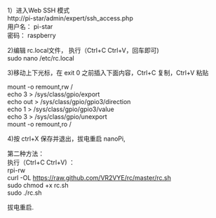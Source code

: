 1）进入Web SSH 模式  
http://pi-star/admin/expert/ssh_access.php  
用户名： pi-star  
密码： raspberry   

2)编辑 rc.local文件， 执行（Ctrl+C  Ctrl+V，回车即可)   
sudo nano /etc/rc.local  

3)移动上下光标，在 exit 0 之前插入下面内容，Ctrl+C 复制，Ctrl+V 粘贴  

mount -o remount,rw /  
echo 3 > /sys/class/gpio/export  
echo out > /sys/class/gpio/gpio3/direction  
echo 1 > /sys/class/gpio/gpio3/value  
echo 3 > /sys/class/gpio/unexport  
mount -o remount,ro /  

4)按 ctrl+X 保存并退出，拔电重启 nanoPi,  


第二种方法：  
执行（Ctrl+C  Ctrl+V) ：   
rpi-rw  
curl -OL https://raw.github.com/VR2VYE/rc/master/rc.sh   
sudo chmod +x rc.sh   
sudo ./rc.sh    

拔电重启.    

